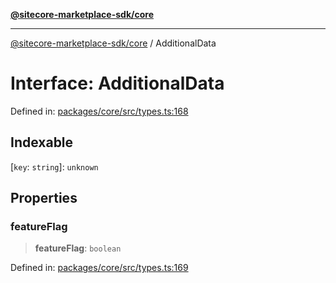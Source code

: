 [**@sitecore-marketplace-sdk/core**](../README.md)

***

[@sitecore-marketplace-sdk/core](../README.md) / AdditionalData

# Interface: AdditionalData

Defined in: [packages/core/src/types.ts:168](https://github.com/Sitecore/sitecore-marketplace-sdk/blob/6eefa0cb44bc75b48823aba6055436af2e57f6bd/packages/core/src/types.ts#L168)

## Indexable

\[`key`: `string`\]: `unknown`

## Properties

### featureFlag

> **featureFlag**: `boolean`

Defined in: [packages/core/src/types.ts:169](https://github.com/Sitecore/sitecore-marketplace-sdk/blob/6eefa0cb44bc75b48823aba6055436af2e57f6bd/packages/core/src/types.ts#L169)
